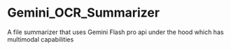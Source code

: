 # Gemini_OCR_Summarizer
A file summarizer that uses Gemini Flash pro api under the hood which has multimodal capabilities
